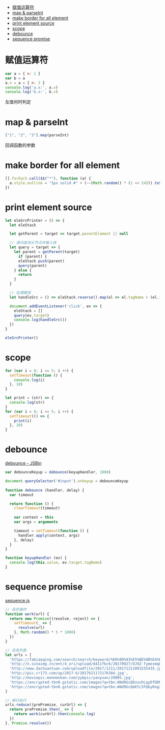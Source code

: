- [赋值运算符](#%E8%B5%8B%E5%80%BC%E8%BF%90%E7%AE%97%E7%AC%A6)
- [map & parseInt](#map-parseint)
- [make border for all element](#make-border-for-all-element)
- [print element source](#print-element-source)
- [scope](#scope)
- [debounce](#debounce)
- [sequence promise](#sequence-promise)

# 赋值运算符
  ``` javascript
  var a = { n: 1 }
  var b = a
  a.x = a = { n: 2 }
  console.log('a.x:', a.x)
  console.log('b.x:', b.x)
  ```
  左值何时判定

# map & parseInt
  ``` javascript
  ["1", "2", "3"].map(parseInt)
  ```
  回调函数的参数

# make border for all element
  ``` javascript
  [].forEach.call($$("*"), function (a) {
    a.style.outline = "1px solid #" + (~~(Math.random() * (1 << 24))).toString(16)
  })
  ```

# print element source
  ``` javascript
  let eleSrcPrinter = () => {
    let eleStack

    let getParent = target => target.parentElement || null

    // 递归查询父节点并推入栈
    let query = target => {
      let parent = getParent(target)
        if (parent) {
        eleStack.push(parent)
        query(parent)
      } else {
        return
      }
    }

    // 处理路径
    let handleSrc = () => eleStack.reverse().map(el => el.tagName + (el.id ? `#${el.id}` : '') + (el.className ? `.${el.className.replace(/\s/gi, '.')}` : '')).join(' -> ')

    document.addEventListener('click', ev => {
      eleStack = []
      query(ev.target)
      console.log(handleSrc())
    })
  }

  eleSrcPrinter()
  ```

# scope
  ``` javascript
  for (var i = 0; i <= 5; i ++) {
    setTimeout(function () {
      console.log(i)
    }, 10)
  }

  let print = (str) => {
    console.log(str)
  }
  for (var i = 0; i <= 5; i ++) {
    setTimeout(() => {
      print(i)
    }, 10)
  }
  ```

# debounce
  [debounce - JSBin](https://jsbin.com/juniniz/1/edit?html,js,output)
  ``` javascript
  var debounceKeyup = debounce(keyupHandler, 1000)

  document.querySelector('#input').onkeyup = debounceKeyup
    
  function debounce (handler, delay) {
    var timeout

    return function () {
      clearTimeout(timeout)
      
      var context = this
      var args = arguments

      timeout = setTimeout(function () {
        handler.apply(context, args)
      }, delay)
    }
  }

  function keyupHandler (ev) {
    console.log(this.value, ev.target.tagName)
  }
  ```

# sequence promise
  [sequence.js](demo/sequence.js)
  ``` javascript 
  // 异步操作
  function work(url) {
    return new Promise((resolve, reject) => {
      setTimeout(_ => {
        resolve(url)
      }, Math.random() * 5 * 1000)
    })
  }

  // 任务列表
  let urls = [
    'https://fabiaoqing.com/search/search/keyword/%E6%9D%83%E5%BE%8B%E4%BA%8C',
    'http://n.sinaimg.cn/ent/4_ori/upload/d411fbc6/20170927/OJ9Z-fymesmq8502845.gif',
    'http://www.dachuantuan.com/uploadfile/2017/1211/20171211093255435.jpg',
    'http://pic.cr173.com/up/2017-6/2017621172176384.jpg',
    'http://moviepic.manmankan.com/yybpic/yanyuan/29095.jpg',
    'https://encrypted-tbn0.gstatic.com/images?q=tbn:ANd9GcQEnuvhLqyDfDDNFb3-nAFeL_4qn3Pz658cnA70xvCET0RXMgz1Eg',
    'https://encrypted-tbn0.gstatic.com/images?q=tbn:ANd9GcQmEtL5FQkyRog2uec9MycO91Oqz2Plwhtd4DtyV3URcHc09YTv'
  ]

  // 串行执行
  urls.reduce((prePromise, curUrl) => {
    return prePromise.then(_ => {
      return work(curUrl).then(console.log)
    })
  }, Promise.resolve())
  ```